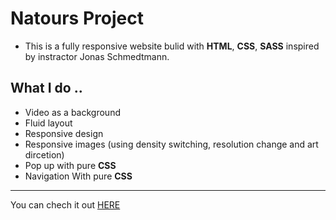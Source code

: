 # Natours Project

- This is a fully responsive website bulid with **HTML**, **CSS**, **SASS**
  inspired by instractor Jonas Schmedtmann.

## What I do ..

- Video as a background
- Fluid layout
- Responsive design
- Responsive images (using density switching, resolution change and art dircetion)
- Pop up with pure **CSS**
- Navigation With pure **CSS**

---

You can chech it out [HERE](https://mohammed-abdelmoneim.github.io/Natours-project/)
